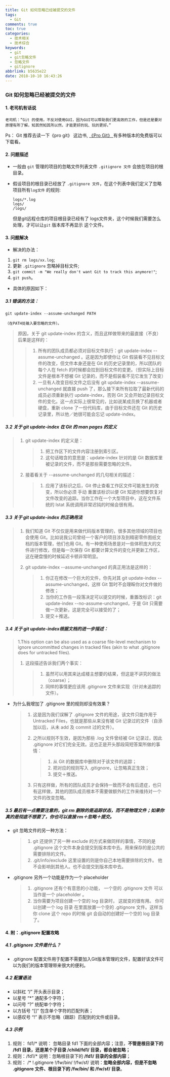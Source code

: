 ```yaml
---
title: Git 如何忽略已经被提交的文件
tags:
  - Git
comments: true
toc: true
categories:
  - 技术相关
  - 技术综合
keywords:
  - git
  - git忽略文件
  - 忽略文件
  - gitignore
abbrlink: b5635e22
date: 2018-10-10 16:43:26
---
```

<script type="text/javascript" src="/js/src/bai.js"></script>

### Git 如何忽略已经被提交的文件

#### 1. 老司机有话说

    老司机：“Git 的使用，不反对使用GUI，因为GUI可以帮助我们更高效的工作，但是还是要对原理有所了解，知其然知其所以然，才能更好的玩、玩的更好。”

Ps： Git 推荐去读一下《pro git》 这边书, [《Pro Git》 ](https://progit.org/) 有多种版本的免费版可以下载看。

#### 2. 问题描述

- 一般由 `git` 管理的项目的忽略文件列表文件 `.gitignore 文件` 会放在项目的根目录。

- 假设项目的根目录已经放了 `.gitignore 文件`，在这个列表中我们定义了忽略项目所有`log文件` 的规则:

  ```
  logs/*.log
  logs/
  /logs/
  ```

  但是git远程仓库的项目根目录已经有了 logs文件夹，这个时候我们需要怎么处理，才可以让`git` 版本库不再显示 这个文件。

#### 3. 问题解决

- 解决的办法：

1. `git rm logs/xx.log`;
2. 更新 `.gitignore` 忽略掉目标文件;
3. `git commit -m "We really don't want Git to track this anymore!"`;
4. `git push`。

- 具体的原因如下：

##### 3.1 错误的方法：

   ```
   git update-index --assume-unchanged PATH
   ```

    （在PATH处输入要忽略的文件）。

   > 原因，关于 git update-index 的含义，而且这样做带来的最直接（不良）后果是这样的：
   >
   > > 1. 所有的团队成员都必须对目标文件执行：git update-index --assume-unchanged 。这是因为即使你让 Git 假装看不见目标文件的改变，但文件本身还是在 Git 的历史记录里的，所以团队的每个人在 fetch 的时候都会拉到目标文件的变更。（但实际上目标文件是根本不想被 Git 记录的，而不是假装看不见它发生了改变）
   > > 2. 一旦有人改变目标文件之后没有 git update-index --assume-unchanged 就直接 push 了，那么接下来所有拉取了最新代码的成员必须重新执行 update-index，否则 Git 又会开始记录目标文件的变化。这一点实际上很常见的，比如说某成员换了机器或者硬盘，重新 clone 了一份代码库，由于目标文件还在 Git 的历史记录里，所以他／她很可能会忘记 update-index。

##### 3.2 关于 git update-index 在 Git 的 man pages 的定义

  > 1. git update-index 的定义是：
  >
  >    > 1. 把工作区下的文件内容注册到索引区。
  >    > 2. 这句话暗含的意思是：update-index 针对的是 Git 数据库里被记录的文件，而不是那些需要忽略的文件。
  >
  > 2. 接着看关于 --assume-unchanged 的几句相关的描述：
  >
  >    > 1. 应用了该标识之后，Git 停止查看工作区文件可能发生的改变，所以你必须 手动 重置该标识以便 Git 知道你想要恢复对文件改变的追踪。当你工作在一个大型项目中，这在文件系统的 lstat 系统调用非常迟钝的时候会很有用。

##### 3.3  关于 git update-index 的正确用法

  > 1. 我们知道 Git 不仅仅是用来做代码版本管理的，很多其他领域的项目也会使用 Git。比如说我公司曾经一个客户的项目涉及到精密零件图纸文档的版本管理，他们也用 Git。有一种使用场景是对一些体积庞大的文件进行修改，但是每一次保存 Git 都要计算文件的变化并更新工作区，这在硬盘慢的时候延迟卡顿非常明显。
  >
  > 2. git update-index --assume-unchanged 的真正用法是这样的：
  >
  >    > 1. 你正在修改一个巨大的文件，你先对其 git update-index --assume-unchanged，这样 Git 暂时不会理睬你对文件做的修改；
  >    > 2. 当你的工作告一段落决定可以提交的时候，重置改标识：git update-index --no-assume-unchanged，于是 Git 只需要做一次更新，这是完全可以接受的了；
  >    > 3. 提交＋推送。

##### 3.4 关于 git update-index根据文档的进一步描述：

  > 1.This option can be also used as a coarse file-level mechanism to ignore uncommitted changes in tracked files (akin to what .gitignore does for untracked files).
  >
  > 1. 这段描述告诉我们两个事实：
  >
  >    > 1. 虽然可以用其来达成楼主想要的结果，但这是不讲究的做法（coarse）；
  >    > 2. 同样的事情更应该用 .gitignore 文件来实现（针对未追踪的文件）。

- 为什么我增加了 .gitignore 里的规则却没有效果？

  > 1. 这是因为我们误解了 .gitignore 文件的用途，该文件只能作用于 Untracked Files，也就是那些从来没有被 Git 记录过的文件（自添加以后，从未 add 及 commit 过的文件）。
  >
  > 2. 之所以规则不生效，是因为那些 .log 文件曾经被 Git 记录过，因此 .gitignore 对它们完全无效。这也正是开头那段简短答案所做的事情：
  >
  >    > 1. 从 Git 的数据库中删除对于该文件的追踪；
  >    > 2. 把对应的规则写入 .gitignore，让忽略真正生效；
  >    > 3. 提交＋推送。
  >
  > 3. 只有这样做，所有的团队成员才会保持一致而不会有后遗症，也只有这样做，其他的团队成员根本不需要做额外的工作来维持对一个文件的改变忽略。

##### 3.5  最后有一点需要注意的，git rm 删除的是追踪状态，而不是物理文件；如果你真的是彻底不想要了，你也可以直接 rm＋忽略＋提交。

- git 忽略文件的另一种方法：

  > 1. git 还提供了另一种 exclude 的方式来做同样的事情，不同的是 .gitignore 这个文件本身会提交到版本库中去。用来保存的是公共的需要排除的文件。
  > 2. .git/info/exclude 这里设置的则是你自己本地需要排除的文件。 他不会影响到其他人。也不会提交到版本库中去。

- .gitignore 另外一个功能是作为一个 placeholder

  > 1. .gitignore 还有个有意思的小功能， 一个空的 .gitignore 文件 可以当作是一个 placeholder 。
  > 2. 当你需要为项目创建一个空的 log 目录时， 这就变的很有用。 你可以创建一个 log 目录 在里面放置一个空的 .gitignore 文件。这样当你 clone 这个 repo 的时候 git 会自动的创建好一个空的 log 目录了。


####  4. 附：.gitignore 配置攻略

##### 4.1 .gitignore 文件是什么？

- .gitignore 配置文件用于配置不需要加入Git版本管理的文件，配置好该文件可以为我们的版本管理带来很大的便利。

##### 4.2 配置语法

- 以斜杠 “/” 开头表示目录；
- 以星号 “*” 通配多个字符；
- 以问号 “?” 统配单个字符；
- 以方括号 “[]” 包含单个字符的匹配列表；
- 以感叹号 “!” 表示不忽略（跟踪）匹配到的文件或目录。

##### 4.3 示例

1. 规则： fd1/*
   说明： 忽略目录 fd1 下面的全部内容；注意，**不管是根目录下的 /fd1 目录，还是某个子目录 /child/fd1/ 目录，都会被忽略；**
2. 规则：/fd1/*
   说明：忽略根目录下的 **/fd1/ 目录的全部内容**；
3. 规则：
   /*
   !.gitignore
   !/fw/bin/
   !/fw/sf/
   说明：**忽略全部内容，但是不忽略 .gitignore 文件、根目录下的 /fw/bin/ 和 /fw/sf/ 目录**。
